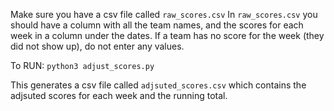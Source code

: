 Make sure you have a csv file called `raw_scores.csv`
In `raw_scores.csv` you should have a column with all the team names, and the scores for each week in a column under the dates. If a team has no score for the week (they did not show up), do not enter any values.

To RUN:
`python3 adjust_scores.py`

This generates a csv file called `adjsuted_scores.csv` which contains the adjsuted scores for each week and the running total.

